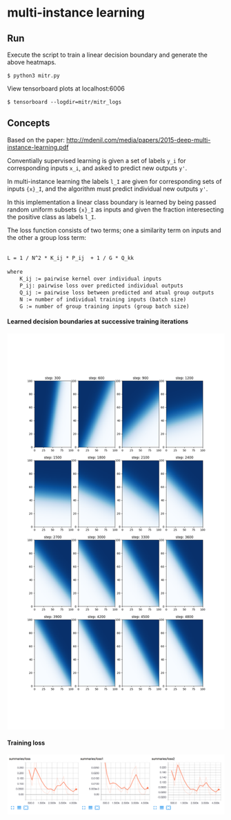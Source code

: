 # multi-instance learning

## Run

Execute the script to train a linear decision boundary and generate the above heatmaps.

```
$ python3 mitr.py
```

View tensorboard plots at localhost:6006

```
$ tensorboard --logdir=mitr/mitr_logs
```



## Concepts

Based on the paper: 
http://mdenil.com/media/papers/2015-deep-multi-instance-learning.pdf


Conventially supervised learning is given a set of labels `y_i` for corresponding inputs `x_i`, and asked to predict new outputs `y'`.

In multi-instance learning the labels `l_I` are given for corresponding sets of inputs `{x}_I`, and the algorithm must predict individual new outputs `y'`.


In this implementation a linear class boundary is learned by being passed random uniform subsets `{x}_I` as inputs and given the fraction interesecting the positive class as labels `l_I`. 

The loss function consists of two terms; one a similarity term on inputs and the other a group loss term:

```

L = 1 / N^2 * K_ij * P_ij  + 1 / G * Q_kk

where
    K_ij := pairwise kernel over individual inputs    
    P_ij: pairwise loss over predicted individual outputs
    Q_ij := pairwise loss between predicted and atual group outputs
    N := number of individual training inputs (batch size)
    G := number of group training inputs (group batch size)

```

#### Learned decision boundaries 	at successive training iterations
![heatmaps](./heatmap.png)
#### Training loss
![loss](./loss.png)




